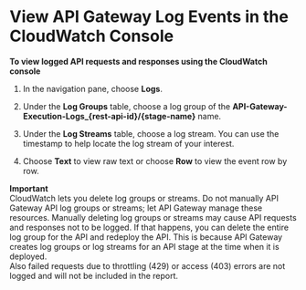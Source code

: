 # View API Gateway Log Events in the CloudWatch Console<a name="view-cloudwatch-log-events-in-cloudwatch-console"></a>

**To view logged API requests and responses using the CloudWatch console**

1. In the navigation pane, choose **Logs**\.

1. Under the **Log Groups** table, choose a log group of the **API\-Gateway\-Execution\-Logs\_\{rest\-api\-id\}/\{stage\-name\}** name\. 

1.  Under the **Log Streams** table, choose a log stream\. You can use the timestamp to help locate the log stream of your interest\. 

1. Choose **Text** to view raw text or choose **Row** to view the event row by row\.

**Important**  
 CloudWatch lets you delete log groups or streams\. Do not manually API Gateway API log groups or streams; let API Gateway manage these resources\. Manually deleting log groups or streams may cause API requests and responses not to be logged\. If that happens, you can delete the entire log group for the API and redeploy the API\. This is because API Gateway creates log groups or log streams for an API stage at the time when it is deployed\.   
 Also failed requests due to throttling \(429\) or access \(403\) errors are not logged and will not be included in the report\. 